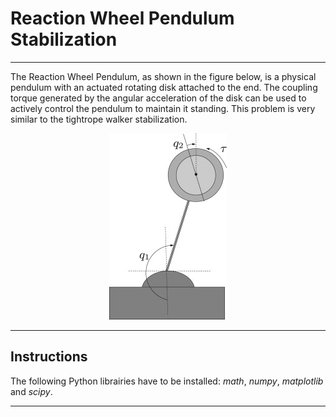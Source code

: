 # Reaction Wheel Pendulum Stabilization
---

 The Reaction Wheel Pendulum, as shown in the figure below, is a physical pendulum with an actuated rotating disk attached to the end. 
The coupling torque generated by the angular acceleration of the disk can be used to actively control the pendulum to maintain it standing. This problem is very similar to the tightrope walker stabilization.

<p align="center">
  <img src="RWPend.jpg">
</p>


---
## Instructions

The following Python librairies have to be installed: *math*, *numpy*, *matplotlib* and *scipy*.

---




